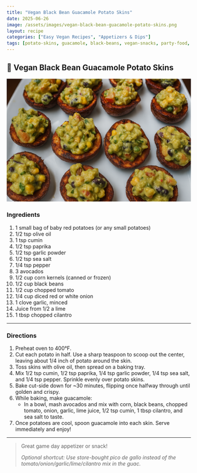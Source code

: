 ```yaml
---
title: "Vegan Black Bean Guacamole Potato Skins"
date: 2025-06-26
image: /assets/images/vegan-black-bean-guacamole-potato-skins.png
layout: recipe
categories: ["Easy Vegan Recipes", "Appetizers & Dips"]
tags: [potato-skins, guacamole, black-beans, vegan-snacks, party-food, dairy-free, gluten-free]
---
```


## 🥔 Vegan Black Bean Guacamole Potato Skins

![Vegan Black Bean Guacamole Potato Skins](/assets/images/vegan-black-bean-guacamole-potato-skins.png)

### Ingredients

1. 1 small bag of baby red potatoes (or any small potatoes)  
2. 1/2 tsp olive oil  
3. 1 tsp cumin  
4. 1/2 tsp paprika  
5. 1/2 tsp garlic powder  
6. 1/2 tsp sea salt  
7. 1/4 tsp pepper  
8. 3 avocados  
9. 1/2 cup corn kernels (canned or frozen)  
10. 1/2 cup black beans  
11. 1/2 cup chopped tomato  
12. 1/4 cup diced red or white onion  
13. 1 clove garlic, minced  
14. Juice from 1/2 a lime  
15. 1 tbsp chopped cilantro  

---

### Directions

1. Preheat oven to 400°F.  
2. Cut each potato in half. Use a sharp teaspoon to scoop out the center, leaving about 1/4 inch of potato around the skin.  
3. Toss skins with olive oil, then spread on a baking tray.  
4. Mix 1/2 tsp cumin, 1/2 tsp paprika, 1/4 tsp garlic powder, 1/4 tsp sea salt, and 1/4 tsp pepper. Sprinkle evenly over potato skins.  
5. Bake cut-side down for ~30 minutes, flipping once halfway through until golden and crispy.  
6. While baking, make guacamole:  
   - In a bowl, mash avocados and mix with corn, black beans, chopped tomato, onion, garlic, lime juice, 1/2 tsp cumin, 1 tbsp cilantro, and sea salt to taste.  
7. Once potatoes are cool, spoon guacamole into each skin. Serve immediately and enjoy!

---

> Great game day appetizer or snack!  
>  
> *Optional shortcut: Use store-bought pico de gallo instead of the tomato/onion/garlic/lime/cilantro mix in the guac.*
